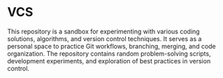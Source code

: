 # VCS
This repository is a sandbox for experimenting with various coding solutions, algorithms, and version control techniques. It serves as a personal space to practice Git workflows, branching, merging, and code organization. The repository contains random problem-solving scripts, development experiments, and exploration of best practices in version control.
